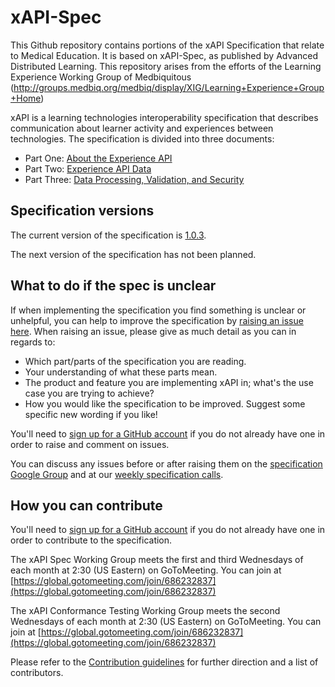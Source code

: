 # xAPI-Spec

This Github repository contains portions of the xAPI Specification that relate to Medical Education. 
It is based on xAPI-Spec, as published by Advanced Distributed Learning. 
This repository arises from the efforts of the Learning Experience Working Group of Medbiquitous (http://groups.medbiq.org/medbiq/display/XIG/Learning+Experience+Group+Home)

xAPI is a learning technologies interoperability specification that describes communication
about learner activity and experiences between technologies. The specification is
divided into three documents:

*   Part One:   [About the Experience API](./xAPI-About.md#partone)
*   Part Two:   [Experience API Data](./xAPI-Data.md#parttwo)
*   Part Three: [Data Processing, Validation, and Security](./xAPI-Communication.md#partthree)

## Specification versions

The current version of the specification is
[1.0.3](https://github.com/adlnet/xAPI-Spec/).

The next version of the specification has not been planned. 

## What to do if the spec is unclear

If when implementing the specification you find something is unclear or
unhelpful, you can help to improve the specification by
[raising an issue here](https://github.com/adlnet/xAPI-Spec/issues). When
raising an issue, please give as much detail as you can in regards to:

* Which part/parts of the specification you are reading.
* Your understanding of what these parts mean.
* The product and feature you are implementing xAPI in; what's the use case you
  are trying to achieve?
* How you would like the specification to be improved. Suggest some specific new
  wording if you like!

You'll need to [sign up for a GitHub account](https://github.com/signup/free) if
you do not already have one in order to raise and comment on issues.

You can discuss any issues before or after raising them on the
[specification Google Group](https://groups.google.com/a/adlnet.gov/forum/#!forum/xapi-spec)
and at our
[weekly specification calls](https://attendee.gotowebinar.com/register/5526804432322315009).

## How you can contribute

You'll need to [sign up for a GitHub account](https://github.com/signup/free) if
you do not already have one in order to contribute to the specification.

The xAPI Spec Working Group meets
the first and third Wednesdays of each month at 2:30 (US Eastern) on GoToMeeting. You can join at [https://global.gotomeeting.com/join/686232837](https://global.gotomeeting.com/join/686232837)

The xAPI Conformance Testing Working Group meets
the second Wednesdays of each month at 2:30 (US Eastern) on GoToMeeting. You can join at [https://global.gotomeeting.com/join/686232837](https://global.gotomeeting.com/join/686232837)

Please refer to the [Contribution guidelines](CONTRIBUTING.md) for further direction and a list of contributors.
